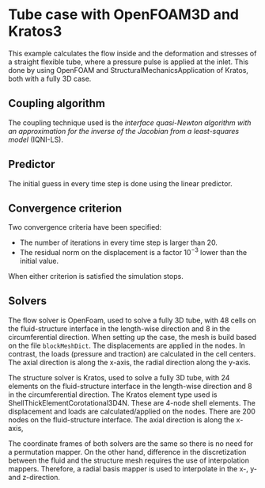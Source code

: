 # Tube case with OpenFOAM3D and Kratos3

This example calculates the flow inside and the deformation and stresses of a straight flexible tube, where a pressure pulse is applied at the inlet.
This done by using OpenFOAM and StructuralMechanicsApplication of Kratos, both with a fully 3D case.

## Coupling algorithm

The coupling technique used is the *interface quasi-Newton algorithm with an approximation for the inverse of the Jacobian from a least-squares model* (IQNI-LS).

## Predictor

The initial guess in every time step is done using the linear predictor.

## Convergence criterion

Two convergence criteria have been specified:
 - The number of iterations in every time step is larger than 20.
 - The residual norm on the displacement is a factor $10^{-3}$ lower than the initial value.
 
When either criterion is satisfied the simulation stops.
 
## Solvers

The flow solver is OpenFoam, used to solve a fully 3D tube,
with 48 cells on the fluid-structure interface in the length-wise direction and 8 in the circumferential direction.
When setting up the case, the mesh is build based on the file `blockMeshDict`.
The displacements are applied in the nodes. 
In contrast, the loads (pressure and traction) are calculated in the cell centers.
The axial direction is along the x-axis,
the radial direction along the y-axis.

The structure solver is Kratos, used to solve a fully 3D tube,
with 24 elements on the fluid-structure interface in the length-wise direction and 8 in the circumferential direction. 
The Kratos element type used is ShellThickElementCorotational3D4N. These are 4-node shell elements.
The displacement and loads are calculated/applied on the nodes. There are 200 nodes on the fluid-structure interface.
The axial direction is along the x-axis,

The coordinate frames of both solvers are the same so there is no need for a permutation mapper.
On the other hand, difference in the discretization between the fluid and the structure mesh requires the use of interpolation mappers.
Therefore, a radial basis mapper is used to interpolate in the x-, y- and z-direction.